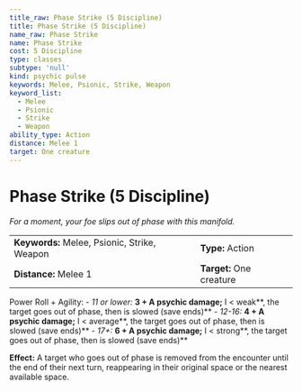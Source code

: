 ```yaml
---
title_raw: Phase Strike (5 Discipline)
title: Phase Strike (5 Discipline)
name_raw: Phase Strike
name: Phase Strike
cost: 5 Discipline
type: classes
subtype: 'null'
kind: psychic pulse
keywords: Melee, Psionic, Strike, Weapon
keyword_list:
  - Melee
  - Psionic
  - Strike
  - Weapon
ability_type: Action
distance: Melee 1
target: One creature
---
```


# Phase Strike (5 Discipline)

*For a moment, your foe slips out of phase with this manifold.*

|                                              |                          |
| :------------------------------------------- | :----------------------- |
| **Keywords:** Melee, Psionic, Strike, Weapon | **Type:** Action         |
| **Distance:** Melee 1                        | **Target:** One creature |

Power Roll + Agility: - *11 or lower:* **3 + A psychic damage;** I \< weak\*\*, the target goes out of phase, then is slowed (save ends)\*\* - *12-16:* **4 + A psychic damage;** I \< average\*\*, the target goes out of phase, then is slowed (save ends)\*\* - *17+:* **6 + A psychic damage;** I \< strong\*\*, the target goes out of phase, then is slowed (save ends)\*\*

**Effect:** A target who goes out of phase is removed from the encounter until the end of their next turn, reappearing in their original space or the nearest available space.
